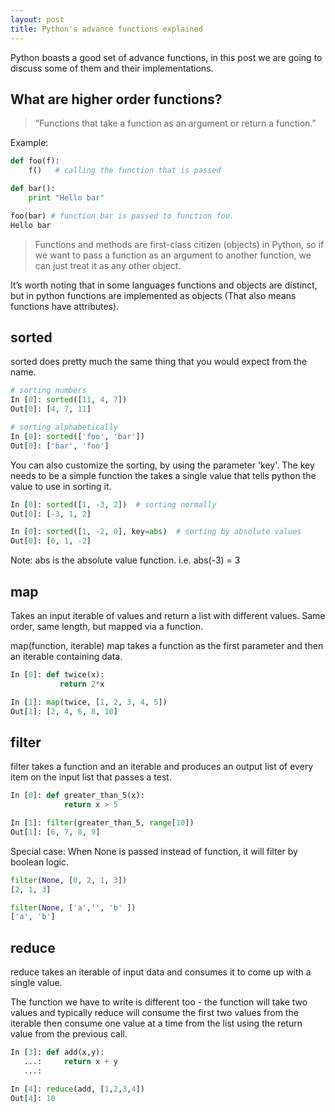 ```yaml
---
layout: post
title: Python's advance functions explained
---
```


Python boasts a good set of advance functions, in this post we are going to discuss some of them and their implementations.

## What are higher order functions?

> “Functions that take a function as an argument or return a function.”

Example:

```python
def foo(f):
    f()   # calling the function that is passed

def bar():
    print "Hello bar"

foo(bar) # function bar is passed to function foo.
Hello bar
```

> Functions and methods are first-class citizen (objects) in Python, so if we want to pass a function as an argument to another function, we can just treat it as any other object.

It’s worth noting that in some languages functions and objects are distinct, but in python functions are implemented as objects (That also means functions have attributes).

## sorted

sorted does pretty much the same thing that you would expect from the name.

```python
# sorting numbers
In [0]: sorted([11, 4, 7])
Out[0]: [4, 7, 11]

# sorting alphabetically
In [0]: sorted(['foo', 'bar'])
Out[0]: ['bar', 'foo']
```

You can also customize the sorting, by using the parameter 'key'. The key needs to be a simple function the takes a single value that tells python the value to use in sorting it.

```python
In [0]: sorted([1, -3, 2])  # sorting normally
Out[0]: [-3, 1, 2]

In [0]: sorted([1, -2, 0], key=abs)  # sorting by absolute values
Out[0]: [0, 1, -2]
```

Note: abs is the absolute value function. i.e. abs(-3) = 3

## map

Takes an input iterable of values and return a list with different values. Same order, same length, but mapped via a function.

map(function, iterable) map takes a function as the first parameter and then an iterable containing data.

```python
In [0]: def twice(x):
           return 2*x

In [1]: map(twice, [1, 2, 3, 4, 5])
Out[1]: [2, 4, 6, 8, 10]
```
## filter

filter takes a function and an iterable and produces an output list of every item on the input list that passes a test.

```python
In [0]: def greater_than_5(x):
            return x > 5

In [1]: filter(greater_than_5, range[10])
Out[1]: [6, 7, 8, 9]
```

Special case: When None is passed instead of function, it will filter by boolean logic.

```python
filter(None, [0, 2, 1, 3])
[2, 1, 3]

filter(None, ['a','', 'b' ])
['a', 'b']
```

## reduce

reduce takes an iterable of input data and consumes it to come up with a single value.

The function we have to write is different too - the function will take two values and typically reduce will consume the first two values from the iterable then consume one value at a time from the list using the return value from the previous call.

```python
In [3]: def add(x,y):
   ...:     return x + y
   ...: 

In [4]: reduce(add, [1,2,3,4])
Out[4]: 10
```
